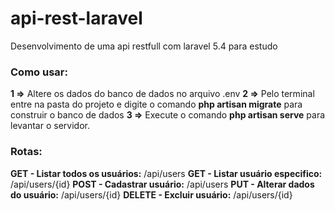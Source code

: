# api-rest-laravel
Desenvolvimento de uma api restfull com laravel 5.4 para estudo

### Como usar:

**1 =>** Altere os dados do banco de dados no arquivo .env
**2 =>** Pelo terminal entre na pasta do projeto e digite o comando **php artisan migrate** para construir o banco de dados
**3 =>** Execute o comando **php artisan serve** para levantar o servidor. 

### Rotas:

**GET - Listar todos os usuários:** /api/users
**GET - Listar usuário especifico:** /api/users/{id}
**POST - Cadastrar usuário:** /api/users
**PUT - Alterar dados do usuário:** /api/users/{id}
**DELETE - Excluir usuário:** /api/users/{id}

